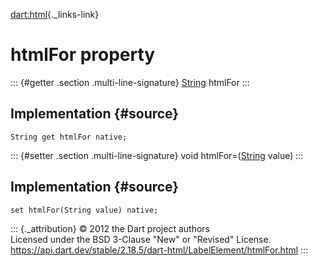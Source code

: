 [dart:html](../../dart-html/dart-html-library){._links-link}

htmlFor property
================

::: {#getter .section .multi-line-signature}
[String](../../dart-core/string-class) htmlFor
:::

Implementation {#source}
--------------

``` {.language-dart data-language="dart"}
String get htmlFor native;
```

::: {#setter .section .multi-line-signature}
void htmlFor=([String](../../dart-core/string-class) value)
:::

Implementation {#source}
--------------

``` {.language-dart data-language="dart"}
set htmlFor(String value) native;
```

::: {._attribution}
© 2012 the Dart project authors\
Licensed under the BSD 3-Clause \"New\" or \"Revised\" License.\
<https://api.dart.dev/stable/2.18.5/dart-html/LabelElement/htmlFor.html>
:::
